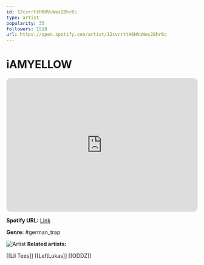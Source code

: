 ```yaml
---
id: 12cvrrttH6HVuWes2Bhr6c
type: artist
popularity: 35
followers: 1518
url: https://open.spotify.com/artist/12cvrrttH6HVuWes2Bhr6c
---
```

# iAMYELLOW

<iframe style="border-radius:12px" src="https://open.spotify.com/embed/artist/12cvrrttH6HVuWes2Bhr6c" width="100%" height="352" frameBorder="0" allowfullscreen="" allow="autoplay; clipboard-write; encrypted-media; fullscreen; picture-in-picture" loading="lazy"></iframe>

**Spotify URL:** [Link](https://open.spotify.com/artist/12cvrrttH6HVuWes2Bhr6c)

**Genre:**  #german_trap

![Artist](https://i.scdn.co/image/ab6761610000e5ebaf524814cb241ef7b2282e79)
**Related artists:**

[[Lil Tees]]
[[LeftLukas]]
[[ODDZ]]
